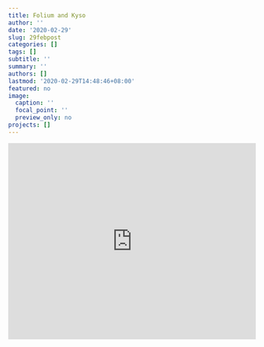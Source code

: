 ```yaml
---
title: Folium and Kyso
author: ''
date: '2020-02-29'
slug: 29febpost
categories: []
tags: []
subtitle: ''
summary: ''
authors: []
lastmod: '2020-02-29T14:48:46+08:00'
featured: no
image:
  caption: ''
  focal_point: ''
  preview_only: no
projects: []
---
```



<iframe src="https://kyso.io/alantancr/technical-analysisipynb/embed#code=hidden" width="100%" height="400px" frameBorder="0"></iframe>
